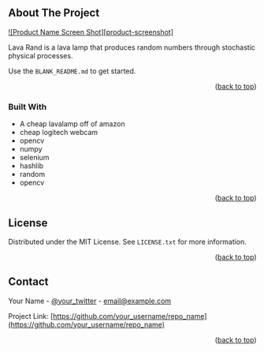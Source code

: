 
<!-- ABOUT THE PROJECT -->
## About The Project

[![Product Name Screen Shot][product-screenshot]](https://example.com)

Lava Rand is a lava lamp that produces random numbers through stochastic physical processes.

Use the `BLANK_README.md` to get started.

<p align="right">(<a href="#readme-top">back to top</a>)</p>



### Built With

* A cheap lavalamp off of amazon
* cheap logitech webcam
* opencv
* numpy
* selenium
* hashlib
* random
* opencv

<p align="right">(<a href="#readme-top">back to top</a>)</p>

<!-- LICENSE -->
## License

Distributed under the MIT License. See `LICENSE.txt` for more information.

<p align="right">(<a href="#readme-top">back to top</a>)</p>



<!-- CONTACT -->
## Contact

Your Name - [@your_twitter](https://twitter.com/your_username) - email@example.com

Project Link: [https://github.com/your_username/repo_name](https://github.com/your_username/repo_name)

<p align="right">(<a href="#readme-top">back to top</a>)</p>

